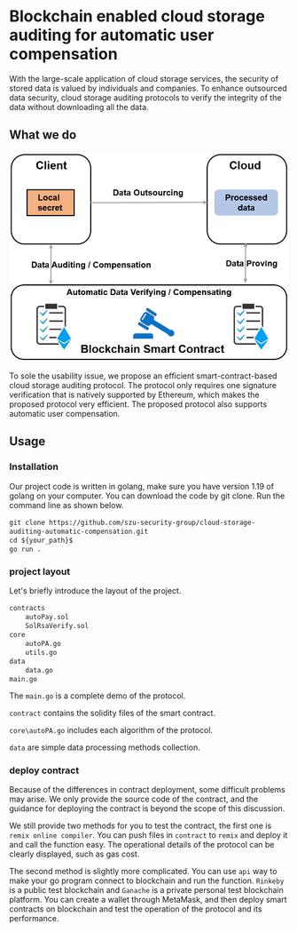 # Blockchain enabled cloud storage auditing for automatic user compensation

With the large-scale application of cloud storage services, the security of stored data is valued by individuals and companies.
To enhance outsourced data security, cloud storage auditing protocols to verify the integrity of the data without downloading all the data.

## What we do
![model.png](model.png)

To sole the usability issue, we propose an efficient smart-contract-based cloud storage auditing protocol.
The protocol only requires one signature verification that is natively supported by Ethereum, which makes the proposed protocol very efficient.
The proposed protocol also supports automatic user compensation.

## Usage
### Installation
Our project code is written in golang, make sure you have version 1.19 of golang on your computer. You can download the code by git clone. Run the command line as shown below.

```text
git clone https://github.com/szu-security-group/cloud-storage-auditing-automatic-compensation.git
cd ${your_path}$
go run .

```

### project layout
Let's briefly introduce the layout of the project. 
```text
contracts
    autoPay.sol
    SolRsaVerify.sol
core
    autoPA.go
    utils.go
data
    data.go
main.go
```

The `main.go` is a complete demo of the protocol.

`contract` contains the solidity files of the smart contract. 

`core\autoPA.go` includes each algorithm of the protocol. 

`data` are simple data processing methods collection.

### deploy contract
Because of the differences in contract deployment, some difficult problems may arise. We only provide the source code of the contract, and the guidance for deploying the contract is beyond the scope of this discussion.

We still provide two methods for you to test the contract, the first one is `remix online compiler`. You can push files in `contract` to `remix` and deploy it and call the function easy. The operational details of the protocol can be clearly displayed, such as gas cost.

The second method is slightly more complicated. You can use `api` way to make your go program connect to blockchain and run the function. `Rinkeby` is a public test blockchain and `Ganache` is a private personal test blockchain platform. You can create a wallet through MetaMask, and then deploy smart contracts on blockchain and test the operation of the protocol and its performance.

